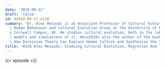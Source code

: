 ```yaml
---
date: '2019-09-12'
draft: 'false'
id: d2019-09-12-e228
summary: "Dr. Alex Mesoudi is an Associate Professor of Cultural Evolution at the\
  \ Human Behaviour and Cultural Evolution Group at the University of Exeter\u2019\
  s Cornwall Campus, UK. He studies cultural evolution, both in the lab and by constructing\
  \ models and simulations of it. He\u2019s also the author of the book Cultural Evolution:\
  \ How Darwinian Theory Can Explain Human Culture and Synthesize the Social Sciences."
title: '#228 Alex Mesoudi: Studying Cultural Evolution, Migration And Transmission'
---
```

{{< episode >}}
